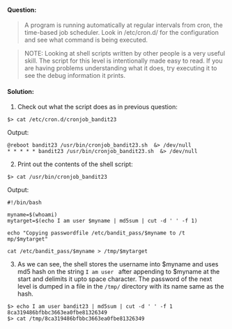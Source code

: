 #### Question:
> A program is running automatically at regular intervals from cron, the time-based job scheduler. Look in /etc/cron.d/ for 
> the configuration and see what command is being executed.

> NOTE: Looking at shell scripts written by other people is a very useful skill. The script for this level is intentionally 
> made easy to read. If you are having problems understanding what it does, try executing it to see the debug information it prints.

#### Solution:
1. Check out what the script does as in previous question:
```
$> cat /etc/cron.d/cronjob_bandit23
```
  Output:
```
@reboot bandit23 /usr/bin/cronjob_bandit23.sh  &> /dev/null                                                       
* * * * * bandit23 /usr/bin/cronjob_bandit23.sh  &> /dev/null
```
2. Print out the contents of the shell script:
```
$> cat /usr/bin/cronjob_bandit23
```
  Output:
```
#!/bin/bash                                              
                                                         
myname=$(whoami)                                         
mytarget=$(echo I am user $myname | md5sum | cut -d ' ' -f 1)                                                     
                                                         
echo "Copying passwordfile /etc/bandit_pass/$myname to /t
mp/$mytarget"                                            
                                                         
cat /etc/bandit_pass/$myname > /tmp/$mytarget
```
3. As we can see, the shell stores the username into $myname and uses md5 hash on the string `I am user ` after appending to $myname at 
the start and delimits it upto space character. The password of the next level is dumped in a file in the `/tmp/` directory with its 
name same as the hash.
```
$> echo I am user bandit23 | md5sum | cut -d ' ' -f 1
8ca319486bfbbc3663ea0fbe81326349
$> cat /tmp/8ca319486bfbbc3663ea0fbe81326349
```
